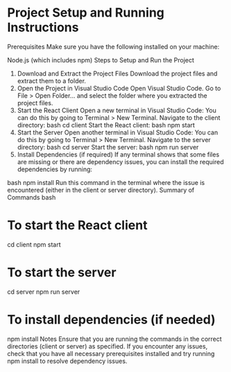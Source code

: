 # Project Setup and Running Instructions
Prerequisites
Make sure you have the following installed on your machine:

Node.js (which includes npm)
Steps to Setup and Run the Project
1. Download and Extract the Project Files
Download the project files and extract them to a folder.
2. Open the Project in Visual Studio Code
Open Visual Studio Code.
Go to File > Open Folder... and select the folder where you extracted the project files.
3. Start the React Client
Open a new terminal in Visual Studio Code:
You can do this by going to Terminal > New Terminal.
Navigate to the client directory:
bash
cd client
Start the React client:
bash
npm start
4. Start the Server
Open another terminal in Visual Studio Code:
You can do this by going to Terminal > New Terminal.
Navigate to the server directory:
bash
cd server
Start the server:
bash
npm run server
5. Install Dependencies (if required)
If any terminal shows that some files are missing or there are dependency issues, you can install the required dependencies by running:

bash
npm install
Run this command in the terminal where the issue is encountered (either in the client or server directory).
Summary of Commands
bash
# To start the React client
cd client
npm start

# To start the server
cd server
npm run server

# To install dependencies (if needed)
npm install
Notes
Ensure that you are running the commands in the correct directories (client or server) as specified.
If you encounter any issues, check that you have all necessary prerequisites installed and try running npm install to resolve dependency issues.

